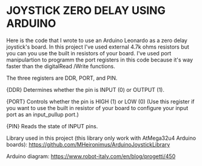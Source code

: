 # JOYSTICK ZERO DELAY USING ARDUINO 

Here is the code that I wrote to use an Arduino Leonardo as a zero delay joystick's board. 
In this project I've used external 4.7k ohms resistors but you can you use the built in resistors of your board.
I've used port manipulartion to programm the port registers in this code because it's way faster than the digitalRead /Write functions. 

The three registers are DDR, PORT, and PIN.


{DDR}  Determines whether the pin is INPUT (0) or OUTPUT (1).

{PORT} Controls whether the pin is HIGH (1) or LOW (0) (Use this register if you want to use the built in resistor of your board to configure your input port as an input_pullup port.)

{PIN}  Reads the state of INPUT pins.


Library used in this project (this library only work with AtMega32u4 Arduino boards): https://github.com/MHeironimus/ArduinoJoystickLibrary

Arduino diagram: https://www.robot-italy.com/en/blog/progetti/450

